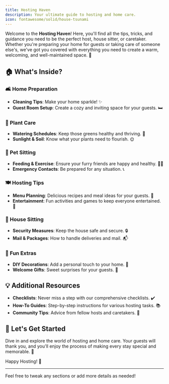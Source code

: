 ```yaml
---
title: Hosting Haven
description: Your ultimate guide to hosting and home care.
icon: fontawesome/solid/house-tsunami
---
```


Welcome to the **Hosting Haven**! Here, you'll find all the tips, tricks, and guidance you need to be the perfect host, house sitter, or caretaker. Whether you're preparing your home for guests or taking care of someone else's, we've got you covered with everything you need to create a warm, welcoming, and well-maintained space. 🌟

## 🏠 What's Inside?

### 🛋️ Home Preparation

- **Cleaning Tips**: Make your home sparkle! ✨
- **Guest Room Setup**: Create a cozy and inviting space for your guests. 🛏️

### 🌿 Plant Care

- **Watering Schedules**: Keep those greens healthy and thriving. 🌱
- **Sunlight & Soil**: Know what your plants need to flourish. 🌞

### 🐾 Pet Sitting

- **Feeding & Exercise**: Ensure your furry friends are happy and healthy. 🐶🐱
- **Emergency Contacts**: Be prepared for any situation. 📞

### 🍽️ Hosting Tips

- **Menu Planning**: Delicious recipes and meal ideas for your guests. 🍲
- **Entertainment**: Fun activities and games to keep everyone entertained. 🎲

### 🧳 House Sitting

- **Security Measures**: Keep the house safe and secure. 🔒
- **Mail & Packages**: How to handle deliveries and mail. 📬

### 🌈 Fun Extras

- **DIY Decorations**: Add a personal touch to your home. 🎨
- **Welcome Gifts**: Sweet surprises for your guests. 🎁

## 💡 Additional Resources

- **Checklists**: Never miss a step with our comprehensive checklists. ✔️
- **How-To Guides**: Step-by-step instructions for various hosting tasks. 📚
- **Community Tips**: Advice from fellow hosts and caretakers. 💬

## 🎉 Let's Get Started

Dive in and explore the world of hosting and home care. Your guests will thank you, and you'll enjoy the process of making every stay special and memorable. 🌟

Happy Hosting! 🎈

---

Feel free to tweak any sections or add more details as needed!
